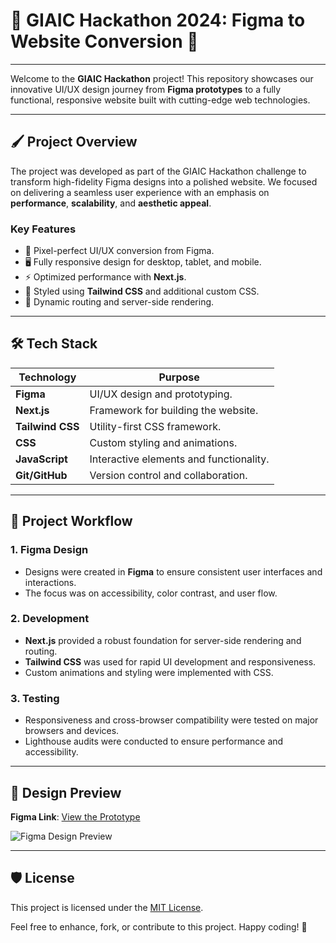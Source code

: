 # 🌟 GIAIC Hackathon 2024: Figma to Website Conversion 🚀
---
Welcome to the **GIAIC Hackathon** project! This repository showcases our innovative UI/UX design journey from **Figma prototypes** to a fully functional, responsive website built with cutting-edge web technologies.

---

## 🖌️ **Project Overview**

The project was developed as part of the GIAIC Hackathon challenge to transform high-fidelity Figma designs into a polished website. We focused on delivering a seamless user experience with an emphasis on **performance**, **scalability**, and **aesthetic appeal**.

### **Key Features**
- 🔗 Pixel-perfect UI/UX conversion from Figma.
- 🖥️ Fully responsive design for desktop, tablet, and mobile.
- ⚡ Optimized performance with **Next.js**.
- 🎨 Styled using **Tailwind CSS** and additional custom CSS.
- 🔄 Dynamic routing and server-side rendering.

---

## 🛠️ **Tech Stack**

| **Technology**  | **Purpose**                             |
|------------------|-----------------------------------------|
| **Figma**        | UI/UX design and prototyping.          |
| **Next.js**      | Framework for building the website.    |
| **Tailwind CSS** | Utility-first CSS framework.           |
| **CSS**          | Custom styling and animations.         |
| **JavaScript**   | Interactive elements and functionality.|
| **Git/GitHub**   | Version control and collaboration.     |

---

## 🎯 **Project Workflow**

### **1. Figma Design**
   - Designs were created in **Figma** to ensure consistent user interfaces and interactions.
   - The focus was on accessibility, color contrast, and user flow.

### **2. Development**
   - **Next.js** provided a robust foundation for server-side rendering and routing.
   - **Tailwind CSS** was used for rapid UI development and responsiveness.
   - Custom animations and styling were implemented with CSS.

### **3. Testing**
   - Responsiveness and cross-browser compatibility were tested on major browsers and devices.
   - Lighthouse audits were conducted to ensure performance and accessibility.

---

## 🎨 **Design Preview**

**Figma Link**: [View the Prototype](https://figma.com/sample-link)

![Figma Design Preview](https://via.placeholder.com/800x400?text=Design+Preview)

---

## 🛡️ **License**

This project is licensed under the [MIT License](LICENSE).

Feel free to enhance, fork, or contribute to this project. Happy coding! 🚀
